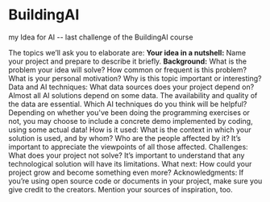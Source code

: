 # BuildingAI
my Idea for AI -- last challenge of the BuildingAI course 

The topics we’ll ask you to elaborate are:
<b>Your idea in a nutshell:</b> Name your project and prepare to describe it briefly.
<b>Background:</b> What is the problem your idea will solve? How common or frequent is this problem? What is your personal motivation? Why is this topic important or interesting?
Data and AI techniques: What data sources does your project depend on? Almost all AI solutions depend on some data. The availability and quality of the data are essential. Which AI techniques do you think will be helpful? Depending on whether you've been doing the programming exercises or not, you may choose to include a concrete demo implemented by coding, using some actual data!
How is it used: What is the context in which your solution is used, and by whom? Who are the people affected by it? It’s important to appreciate the viewpoints of all those affected.
Challenges: What does your project not solve? It’s important to understand that any technological solution will have its limitations.
What next: How could your project grow and become something even more?
Acknowledgments: If you’re using open source code or documents in your project, make sure you give credit to the creators. Mention your sources of inspiration, too.
